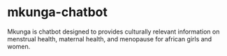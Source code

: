 # mkunga-chatbot
Mkunga is chatbot designed to provides culturally relevant information on menstrual health, maternal health, and menopause for african girls and women.

